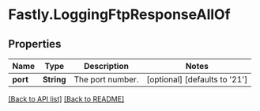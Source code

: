 # Fastly.LoggingFtpResponseAllOf

## Properties

Name | Type | Description | Notes
------------ | ------------- | ------------- | -------------
**port** | **String** | The port number. | [optional]  [defaults to '21']


[[Back to API list]](../../README.md#endpoints) [[Back to README]](../../README.md)
